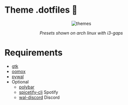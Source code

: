 # Theme .dotfiles :nail_care:
<p align="center">
  <img src="https://raw.githubusercontent.com/bukovyn/theme/main/img/themes.png" alt="themes">
</p>
<p align="center"><i>Presets shown on arch linux with i3-gaps</i></p>

# Requirements
- [gtk](https://www.gtk.org/)
- [oomox](https://github.com/themix-project/oomox)
- [pywal](https://github.com/dylanaraps/pywal)
- Optional
  - [polybar](https://github.com/polybar/polybar)
  - [spicetify-cli](https://github.com/khanhas/spicetify-cli) Spotify
  - [wal-discord](https://github.com/guglicap/wal-discord) Discord

